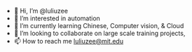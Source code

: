 - 👋 Hi, I’m @luliuzee
- 👀 I’m interested in automation
- 🌱 I’m currently learning Chinese, Computer vision, & Cloud
- 💞️ I’m looking to collaborate on large scale training projects, 
- 📫 How to reach me luliuzee@mit.edu
